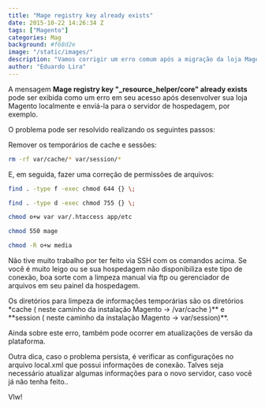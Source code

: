 ```yaml
---
title: "Mage registry key already exists"
date: 2015-10-22 14:26:34 Z
tags: ["Magento"]
categories: Mag
background: #f68d2e
image: "/static/images/"
description: "Vamos corrigir um erro comum após a migração da loja Magento de servidor ou diretório"
author: "Eduardo Lira"
---
```


A mensagem **Mage registry key "\_resource_helper/core" already exists** pode ser exibida como um erro em seu acesso após desenvolver sua loja Magento localmente e enviá-la para o servidor de hospedagem, por exemplo.

O problema pode ser resolvido realizando os seguintes passos:

Remover os temporários de cache e sessões:

```bash
rm -rf var/cache/* var/session/*
```

E, em seguida, fazer uma correção de permissões de arquivos:

```bash
find . -type f -exec chmod 644 {} \;
```

```bash
find . -type d -exec chmod 755 {} \;
```

```bash
chmod o+w var var/.htaccess app/etc
```

```bash
chmod 550 mage
```

```bash
chmod -R o+w media
```

Não tive muito trabalho por ter feito via SSH com os comandos acima. Se você é muito leigo ou se sua hospedagem não disponibiliza este tipo de conexão, boa sorte com a limpeza manual via ftp ou gerenciador de arquivos em seu painel da hospedagem.

Os diretórios para limpeza de informações temporárias são os diretórios \*cache ( neste caminho da instalação Magento -> /var/cache )** e **session ( neste caminho da instalação Magento -> var/session)\*\*.

Ainda sobre este erro, também pode ocorrer em atualizações de versão da plataforma.

Outra dica, caso o problema persista, é verificar as configurações no arquivo local.xml que possui informações de conexão. Talves seja necessário atualizar algumas informações para o novo servidor, caso você já não tenha feito..

Vlw!
